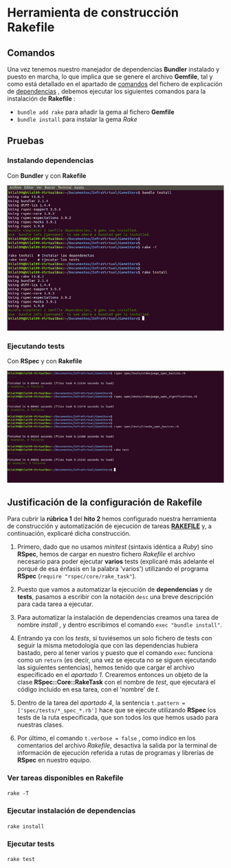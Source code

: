 # Herramienta de construcción Rakefile


## Comandos

Una vez tenemos nuestro manejador de dependencias **Bundler** instalado y puesto en marcha, lo que implica que se genere el archivo **Gemfile**, tal y como está detallado en el apartado de [comandos](https://github.com/BilalKxK99/GameStore/blob/master/docs/Dependencias.md#comandos-para-la-instalaci%C3%B3n-y-puesta-en-marcha-del-manejador-bundler) del fichero de explicación de [dependencias](https://github.com/BilalKxK99/GameStore/blob/master/docs/Dependencias.md) , debemos ejecutar los siguientes comandos para la instalación de **Rakefile** :

+ `bundle add rake` para añadir la gema al fichero **Gemfile**
+ `bundle install` para instalar la gema *Rake*


## Pruebas


### Instalando dependencias 

Con **Bundler** y con **Rakefile**


![Dependencias](https://github.com/BilalKxK99/GameStore/blob/master/docs/img/InstalarDependencias.png)


### Ejecutando tests

Con **RSpec** y con **Rakefile**


![Tests](https://github.com/BilalKxK99/GameStore/blob/master/docs/img/Tests.png)



## Justificación de la configuración de Rakefile

Para cubrir la **rúbrica 1** del **hito 2** hemos configurado nuestra herramienta de construcción y automatización de ejecución de tareas [**RAKEFILE**](https://github.com/BilalKxK99/GameStore/blob/master/Rakefile) y, a continuación, explicaré dicha construcción.


1. Primero, dado que no usamos *minitest* (sintaxis idéntica a *Ruby*) sino **RSpec**, hemos de cargar en nuestro fichero *Rakefile* el archivo necesario para poder ejecutar **varios** tests (explicaré más adelante el porqué de esa énfasis en la palabra 'varios') utilizando el programa **RSpec** (`require "rspec/core/rake_task"`).

2. Puesto que vamos a automatizar la ejecución de **dependencias** y de **tests**, pasamos a escribir con la notación `desc` una breve descripción para cada tarea a ejecutar.

3. Para automatizar la instalación de dependencias creamos una tarea de nombre *install* , y dentro escribimos el comando `exec "bundle install"`.

4. Entrando ya con los *tests*, si tuviésemos un solo fichero de tests con seguir la misma metodología que con las dependencias hubiera bastado, pero al tener varios y puesto que el comando `exec` funciona como un `return` (es decir, una vez se ejecuta no se siguen ejecutando las siguientes sentencias), hemos tenido que cargar el archivo especificado en el *apartado 1*. Crearemos entonces un objeto de la clase **RSpec::Core::RakeTask** con el nombre de *test*, que ejecutará el código incluido en esa tarea, con el 'nombre' de *t*. 

5. Dentro de la tarea del *apartado 4*, la sentencia `t.pattern = ['spec/tests/*_spec_*.rb']` hace que se ejecute utilizando **RSpec** los tests de la ruta especificada, que son todos los que hemos usado para nuestras clases.

6. Por último, el comando `t.verbose = false` , como indico en los comentarios del archivo *Rakefile*, desactiva la salida por la terminal de información de ejecución referida a rutas de programas y librerías de **RSpec** en nuestro equipo.


### Ver tareas disponibles en Rakefile

`rake -T`


### Ejecutar instalación de dependencias

`rake install`


### Ejecutar tests

`rake test`
